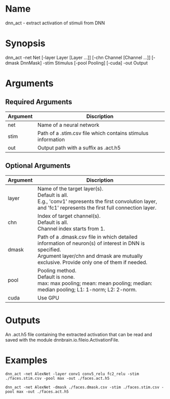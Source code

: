 # Name
dnn_act - extract activation of stimuli from DNN

# Synopsis
dnn_act -net Net [-layer Layer [Layer ...]] [-chn Channel [Channel ...]] [-dmask DnnMask] -stim Stimulus [-pool Pooling] [-cuda] -out Output

# Arguments
## Required Arguments
|Argument|Discription|
|--------|-----------|
|net     |Name of a neural network|
|stim    |Path of a .stim.csv file which contains stimulus information|
|out     |Output path with a suffix as .act.h5|

## Optional Arguments
|Argument|Discription|
|--------|-----------|
|layer   |Name of the target layer(s).</br>Default is all.</br>E.g., 'conv1' represents the first convolution layer, and 'fc1' represents the first full connection layer.|
|chn     |Index of target channel(s).</br>Default is all.</br>Channel index starts from 1.|
|dmask   |Path of a .dmask.csv file in which detailed information of neuron(s) of interest in DNN is specified.</br>Argument layer/chn and dmask are mutually exclusive. Provide only one of them if needed. |
|pool    |Pooling method.</br>Default is none.</br>max: max pooling; mean: mean pooling; median: median pooling; L1: 1-norm; L2: 2-norm.|
|cuda    |Use GPU|

# Outputs
An .act.h5 file containing the extracted activation that can be read and saved with the module dnnbrain.io.fileio.ActivationFile.

# Examples
```
dnn_act -net AlexNet -layer conv1 conv5_relu fc2_relu -stim ./faces.stim.csv -pool max -out ./faces.act.h5
```

```
dnn_act -net AlexNet -dmask ./faces.dmask.csv -stim ./faces.stim.csv -pool max -out ./faces.act.h5
```